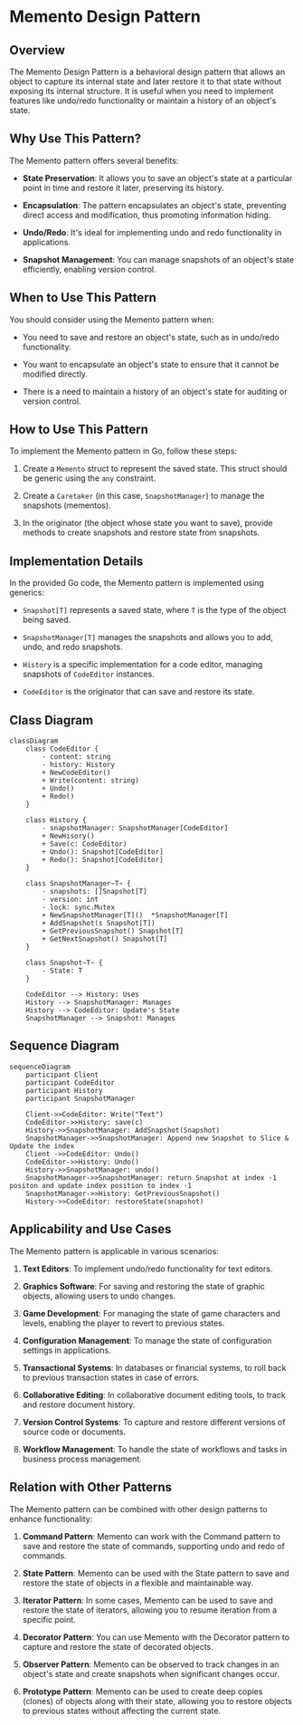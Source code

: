 # Memento Design Pattern

## Overview

The Memento Design Pattern is a behavioral design pattern that allows an object to capture its internal state and later restore it to that state without exposing its internal structure. It is useful when you need to implement features like undo/redo functionality or maintain a history of an object's state.

## Why Use This Pattern?

The Memento pattern offers several benefits:

- **State Preservation**: It allows you to save an object's state at a particular point in time and restore it later, preserving its history.

- **Encapsulation**: The pattern encapsulates an object's state, preventing direct access and modification, thus promoting information hiding.

- **Undo/Redo**: It's ideal for implementing undo and redo functionality in applications.

- **Snapshot Management**: You can manage snapshots of an object's state efficiently, enabling version control.

## When to Use This Pattern

You should consider using the Memento pattern when:

- You need to save and restore an object's state, such as in undo/redo functionality.

- You want to encapsulate an object's state to ensure that it cannot be modified directly.

- There is a need to maintain a history of an object's state for auditing or version control.

## How to Use This Pattern

To implement the Memento pattern in Go, follow these steps:

1. Create a `Memento` struct to represent the saved state. This struct should be generic using the `any` constraint.

2. Create a `Caretaker` (in this case, `SnapshotManager`) to manage the snapshots (mementos).

3. In the originator (the object whose state you want to save), provide methods to create snapshots and restore state from snapshots.

## Implementation Details

In the provided Go code, the Memento pattern is implemented using generics:

- `Snapshot[T]` represents a saved state, where `T` is the type of the object being saved.

- `SnapshotManager[T]` manages the snapshots and allows you to add, undo, and redo snapshots.

- `History` is a specific implementation for a code editor, managing snapshots of `CodeEditor` instances.

- `CodeEditor` is the originator that can save and restore its state.

## Class Diagram

```mermaid
classDiagram
    class CodeEditor {
        - content: string
        - history: History
        + NewCodeEditor()
        + Write(content: string)
        + Undo()
        + Redo()
    }

    class History {
        - snapshotManager: SnapshotManager[CodeEditor]
        + NewHisory()
        + Save(c: CodeEditor)
        + Undo(): Snapshot[CodeEditor]
        + Redo(): Snapshot[CodeEditor]
    }

    class SnapshotManager~T~ {
        - snapshots: []Snapshot[T]
        - version: int
        - lock: sync.Mutex
        + NewSnapshotManager[T]()  *SnapshotManager[T]
        + AddSnapshot(s Snapshot[T])
        + GetPreviousSnapshot() Snapshot[T]
        + GetNextSnapshot() Snapshot[T]
    }

    class Snapshot~T~ {
        - State: T
    }

    CodeEditor --> History: Uses
    History --> SnapshotManager: Manages
    History --> CodeEditor: Update's State
    SnapshotManager --> Snapshot: Manages
```

## Sequence Diagram

```mermaid
sequenceDiagram
    participant Client
    participant CodeEditor
    participant History
    participant SnapshotManager

    Client->>CodeEditor: Write("Text")
    CodeEditor->>History: save(c)
    History->>SnapshotManager: AddSnapshot(Snapshot)
    SnapshotManager->>SnapshotManager: Append new Snapshot to Slice & Update the index
    Client ->>CodeEditor: Undo()
    CodeEditor->>History: Undo()
    History->>SnapshotManager: undo()
    SnapshotManager->>SnapshotManager: return Snapshot at index -1 positon and update index position to index -1
    SnapshotManager->>History: GetPreviousSnapshot()
    History->>CodeEditor: restoreState(snapshot)
```

## Applicability and Use Cases

The Memento pattern is applicable in various scenarios:

1. **Text Editors**: To implement undo/redo functionality for text editors.

2. **Graphics Software**: For saving and restoring the state of graphic objects, allowing users to undo changes.

3. **Game Development**: For managing the state of game characters and levels, enabling the player to revert to previous states.

4. **Configuration Management**: To manage the state of configuration settings in applications.

5. **Transactional Systems**: In databases or financial systems, to roll back to previous transaction states in case of errors.

6. **Collaborative Editing**: In collaborative document editing tools, to track and restore document history.

7. **Version Control Systems**: To capture and restore different versions of source code or documents.

8. **Workflow Management**: To handle the state of workflows and tasks in business process management.

## Relation with Other Patterns

The Memento pattern can be combined with other design patterns to enhance functionality:

1. **Command Pattern**: Memento can work with the Command pattern to save and restore the state of commands, supporting undo and redo of commands.

2. **State Pattern**: Memento can be used with the State pattern to save and restore the state of objects in a flexible and maintainable way.

3. **Iterator Pattern**: In some cases, Memento can be used to save and restore the state of iterators, allowing you to resume iteration from a specific point.

4. **Decorator Pattern**: You can use Memento with the Decorator pattern to capture and restore the state of decorated objects.

5. **Observer Pattern**: Memento can be observed to track changes in an object's state and create snapshots when significant changes occur.

6. **Prototype Pattern**: Memento can be used to create deep copies (clones) of objects along with their state, allowing you to restore objects to previous states without affecting the current state.
